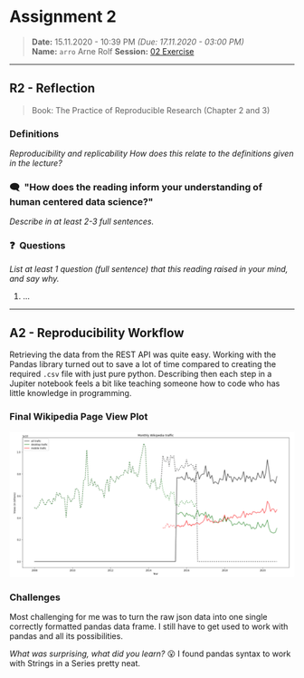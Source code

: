 # Assignment 2
> **Date:** 15.11.2020 - 10:39 PM *(Due: 17.11.2020 - 03:00 PM)*  
> **Name:** `arro` Arne Rolf 
> **Session:** [02 Exercise](https://github.com/FUB-HCC/hcds-winter-2020/wiki/02_exercise)   
----

## R2 - Reflection
> Book: The Practice of Reproducible Research (Chapter 2 and 3)

### Definitions
_Reproducibility and replicability_
_How does this relate to the definitions given in the lecture?_


### 🗨️&nbsp; "How does the reading inform your understanding of human centered data science?"  
_Describe in at least 2-3 full sentences._

### ❓&nbsp; Questions
_List at least 1 question (full sentence) that this reading raised in your mind, and say why._

1. ...

***

## A2 - Reproducibility Workflow
Retrieving the data from the REST API was quite easy. 
Working with the Pandas library turned out to save a lot of time compared to creating the required `.csv` file with just pure python. 
Describing then each step in a Jupiter notebook feels a bit like teaching someone how to code who has little knowledge in programming.

### Final Wikipedia Page View Plot
![Monthly Wikipedia traffic](src/img/monthly_wikipedia_traffic.png)
### Challenges
Most challenging for me was to turn the raw json data into one single correctly formatted pandas data frame. I still have to get used to work with pandas and all its possibilities.

_What was surprising, what did you learn?_ 😮
I found pandas syntax to work with Strings in a Series pretty neat.
